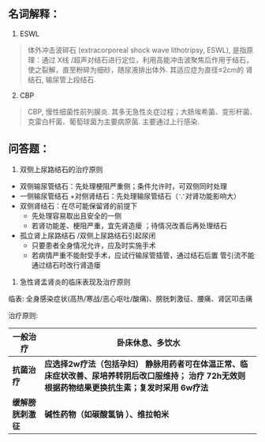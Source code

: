 ## 名词解释：

1. ESWL

> 体外冲击波碎石 (extracorporeal shock wave lithotripsy, ESWL), 是指原理：通过 X线 /超声对结石进行定位，利用高能冲击波聚焦后作用于结石，
使之裂解，直至粉碎为细砂，随尿液排出体外. 其适应症为直径≤2cm的 肾结石, 输尿管上段结石. 

2. CBP

> CBP, 慢性细菌性前列腺炎. 其多无急性炎症过程；大肠埃希菌、变形杆菌、克雷白杆菌、葡萄球菌为主要病原菌. 主要通过上行感染. 

## 问答题：

1. 双侧上尿路结石的治疗原则

- 双侧输尿管结石：先处理梗阻严重侧；条件允许时，可双侧同时处理
- 一侧输尿管结石 +对侧肾结石：先处理输尿管结石（∵对肾功能影响大）
- 双侧肾结石：在尽可能保留肾的前提下
  - 先处理容易取出且安全的一侧
  - 若肾功能差、梗阻严重，宜先肾造瘘 ；待情况改善后再处理结石
- 孤立肾上尿路结石 /双侧上尿路结石引起尿闭
  - 只要患者全身情况允许，应及时实施手术
  - 若病情严重不能耐受手术，应试行输尿管插管，通过结石后置 管引流不能通过结石时改行肾造瘘

1. 急性肾盂肾炎的临床表现及治疗原则

临表: 全身感染症状(高热/寒战/恶心呕吐/酸痛)、膀胱刺激征、腰痛、肾区叩击痛

治疗原则: 

| **一般治疗** | **卧床休息、多饮水** |
| -------- | ---------------- |
| **抗菌治疗** | **应选择2w疗法（包括孕妇） 静脉用药者可在体温正常、临床症状改善、尿培养转阴后改口服维持； 治疗 72h无效则根据药物结果更换抗生素；复发时采用 6w疗法** |
| **缓解膀胱刺激征** | **碱性药物（如碳酸氢钠 ）、维拉帕米** |